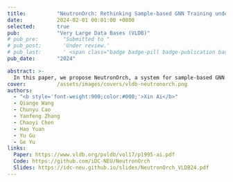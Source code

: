 ```yaml
---
title:          "NeutronOrch: Rethinking Sample-based GNN Training under CPU-GPU Heterogeneous Environments"
date:           2024-02-01 00:01:00 +0800
selected:       true
pub:            "Very Large Data Bases (VLDB)"
# pub_pre:        "Submitted to "
# pub_post:       'Under review.'
# pub_last:       ' <span class="badge badge-pill badge-publication badge-success">Spotlight</span>'
pub_date:       "2024"

abstract: >-
  In this paper, we propose NeutronOrch, a system for sample-based GNN training that incorporates a layer-based task orchestrating method and ensures balanced utilization of the CPU and GPU. NeutronOrch decouples the training process by layer and pushes down the training task of the bottom layer to the CPU. This significantly reduces the computational load and memory footprint of GPU training. 
cover:          /assets/images/covers/vldb-neutronorch.png
authors:
  - "<b style='font-weight:900;color:#000;'>Xin Ai</b>"
  - Qiange Wang
  - Chunyu Cao
  - Yanfeng Zhang
  - Chaoyi Chen
  - Hao Yuan
  - Yu Gu
  - Ge Yu
links:
  Paper: https://www.vldb.org/pvldb/vol17/p1995-ai.pdf
  Code: https://github.com/iDC-NEU/NeutronOrch
  Slides: https://idc-neu.github.io/slides/NeutronOrch_VLDB24.pdf
---
```

